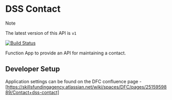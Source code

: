 # DSS Contact

> [!NOTE]  
> The latest version of this API is `v1`

[![Build Status](https://sfa-gov-uk.visualstudio.com/CDS%202.0/_apis/build/status/Yaml/dss-contact?repoName=SkillsFundingAgency%2Fdss-contact&branchName=master)](https://sfa-gov-uk.visualstudio.com/CDS%202.0/_build/latest?definitionId=1457&repoName=SkillsFundingAgency%2Fdss-contact&branchName=master)

Function App to provide an API for maintaining a contact.

## Developer Setup

Application settings can be found on the DFC confluence page - [https://skillsfundingagency.atlassian.net/wiki/spaces/DFC/pages/2515959889/Contact+dss-contact]
